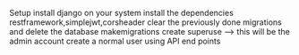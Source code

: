 Setup 
 install django on your system 
 install the dependencies restframework,simplejwt,corsheader
 clear the previously done migrations and delete the database
 makemigrations
 create superuse --> this will be the admin account 
 create a normal user using API end points


 
